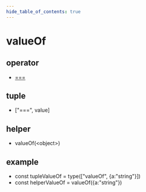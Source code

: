 ```yaml
---
hide_table_of_contents: true
---
```


# valueOf

## operator

-   [===](./valueof.md)

## tuple

-   ["===", value]

## helper

-   valueOf(&lt;object&gt;)

## example

-   const tupleValueOf = type(["valueOf", {a:"string"}]) <br/>
-   const helperValueOf = valueOf({a:"string"}) <br/>
